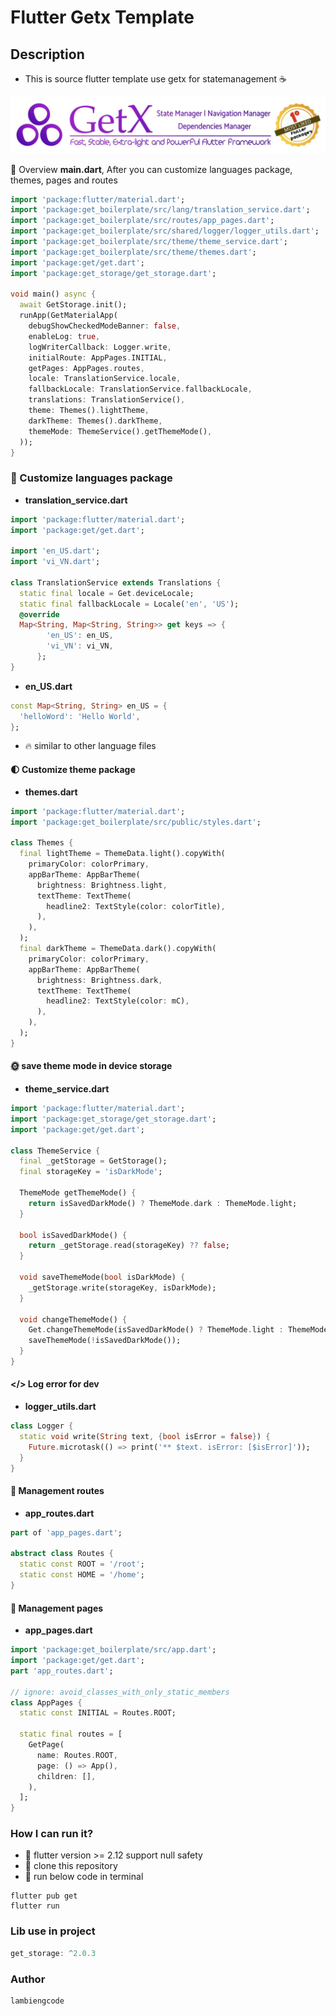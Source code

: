# Flutter Getx Template

## Description

- This is source flutter template use getx for statemanagement ☕

![Get X Logo]( https://raw.githubusercontent.com/jonataslaw/getx-community/master/get.png)

👀 Overview ******main.dart******, After you can customize languages package, themes, pages and routes

```dart
import 'package:flutter/material.dart';
import 'package:get_boilerplate/src/lang/translation_service.dart';
import 'package:get_boilerplate/src/routes/app_pages.dart';
import 'package:get_boilerplate/src/shared/logger/logger_utils.dart';
import 'package:get_boilerplate/src/theme/theme_service.dart';
import 'package:get_boilerplate/src/theme/themes.dart';
import 'package:get/get.dart';
import 'package:get_storage/get_storage.dart';

void main() async {
  await GetStorage.init();
  runApp(GetMaterialApp(
    debugShowCheckedModeBanner: false,
    enableLog: true,
    logWriterCallback: Logger.write,
    initialRoute: AppPages.INITIAL,
    getPages: AppPages.routes,
    locale: TranslationService.locale,
    fallbackLocale: TranslationService.fallbackLocale,
    translations: TranslationService(),
    theme: Themes().lightTheme,
    darkTheme: Themes().darkTheme,
    themeMode: ThemeService().getThemeMode(),
  ));
}
```

### 🏴󠁧󠁢󠁥󠁮󠁧󠁿 Customize languages package

- ******translation_service.dart******

```dart
import 'package:flutter/material.dart';
import 'package:get/get.dart';

import 'en_US.dart';
import 'vi_VN.dart';

class TranslationService extends Translations {
  static final locale = Get.deviceLocale;
  static final fallbackLocale = Locale('en', 'US');
  @override
  Map<String, Map<String, String>> get keys => {
        'en_US': en_US,
        'vi_VN': vi_VN,
      };
}
```

- ******en_US.dart******

```dart
const Map<String, String> en_US = {
  'helloWord': 'Hello World',
};
```

- 🔥 similar to other language files

#### 🌓 Customize theme package

- ******themes.dart******

```dart
import 'package:flutter/material.dart';
import 'package:get_boilerplate/src/public/styles.dart';

class Themes {
  final lightTheme = ThemeData.light().copyWith(
    primaryColor: colorPrimary,
    appBarTheme: AppBarTheme(
      brightness: Brightness.light,
      textTheme: TextTheme(
        headline2: TextStyle(color: colorTitle),
      ),
    ),
  );
  final darkTheme = ThemeData.dark().copyWith(
    primaryColor: colorPrimary,
    appBarTheme: AppBarTheme(
      brightness: Brightness.dark,
      textTheme: TextTheme(
        headline2: TextStyle(color: mC),
      ),
    ),
  );
}
```

#### 🌞 save theme mode in device storage

- ******theme_service.dart******

```dart
import 'package:flutter/material.dart';
import 'package:get_storage/get_storage.dart';
import 'package:get/get.dart';

class ThemeService {
  final _getStorage = GetStorage();
  final storageKey = 'isDarkMode';

  ThemeMode getThemeMode() {
    return isSavedDarkMode() ? ThemeMode.dark : ThemeMode.light;
  }

  bool isSavedDarkMode() {
    return _getStorage.read(storageKey) ?? false;
  }

  void saveThemeMode(bool isDarkMode) {
    _getStorage.write(storageKey, isDarkMode);
  }

  void changeThemeMode() {
    Get.changeThemeMode(isSavedDarkMode() ? ThemeMode.light : ThemeMode.dark);
    saveThemeMode(!isSavedDarkMode());
  }
}

```

#### </> Log error for dev

- ******logger_utils.dart******

```dart
class Logger {
  static void write(String text, {bool isError = false}) {
    Future.microtask(() => print('** $text. isError: [$isError]'));
  }
}
```

#### 🔗 Management routes

- ******app_routes.dart******

```dart
part of 'app_pages.dart';

abstract class Routes {
  static const ROOT = '/root';
  static const HOME = '/home';
}
```

#### 📂 Management pages

- ******app_pages.dart******

```dart
import 'package:get_boilerplate/src/app.dart';
import 'package:get/get.dart';
part 'app_routes.dart';

// ignore: avoid_classes_with_only_static_members
class AppPages {
  static const INITIAL = Routes.ROOT;

  static final routes = [
    GetPage(
      name: Routes.ROOT,
      page: () => App(),
      children: [],
    ),
  ];
}
```

### How I can run it?

- :rocket: flutter version >= 2.12 support null safety
- :rocket: clone this repository
- :rocket: run below code in terminal

```terminal
flutter pub get
flutter run
```

### Lib use in project

```dart
get_storage: ^2.0.3
```

### Author

```dart
lambiengcode
```
